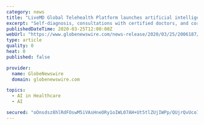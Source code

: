 ```yaml
---
category: news
title: "LiveMD Global Telehealth Platform launches artificial intelligence tracking and triaging tools to help combat COVID-19 (CoronaVirus) Pandemic"
excerpt: "Self-diagnosis, consultations with certified doctors, and corona virus tracking and triaging are all easily, quickly, and securely accessed by anyone, anywhere, who has a smartphone."
publishedDateTime: 2020-03-25T12:00:00Z
webUrl: "https://www.globenewswire.com/news-release/2020/03/25/2006187/0/en/LiveMD-Global-Telehealth-Platform-launches-artificial-intelligence-tracking-and-triaging-tools-to-help-combat-COVID-19-CoronaVirus-Pandemic.html"
type: article
quality: 0
heat: 0
published: false

provider:
  name: GlobeNewswire
  domain: globenewswire.com

topics:
  - AI in Healthcare
  - AI

secured: "oOnsdsz8hlRdFOswM5iVAsHneORy1oIWL07AH+Ut5tlZUjIWPp/QUjrQvUco7vqL7hmTzvDsAewcgM+DbrBM+/QsyufvY1FKlsdhbJhe95ZDoXnGN7cj6+viQjLoJ91Jworiw2WTykWssaxnzbKUbmbawGRneoFl4RJxTkePSCpZpmmjVRrwDgQejlMcAnNTSZUnOMhAmWiwKZCW/gJYqyj4VqSKdzd+3NtWXCA8lkK1FDbIO2B+PTqEGy2CjJ6ghezH6Phrs42i5hvABke49UkTSaJzRV+T3PGxGk2+cU4C643wI7tJk5UptIL/krB5s2YGA8Taq3KuyzQrCuz2pGcSQ0BrB2j+cCuhx/4/l7IcOA9hEW6wlhbkklIDNagEfNqpzgtnpxfYc0OAGvwBfGyacu3yeseV9V5RLiOwFEa76EudXGcB95lryTMHMK1EX0Yv7/3lgd7tg/sm0aSv30p5AIkD3HKHzypFrgdyB/Y=;ZqcZ2kx1aMqrXmAv0NQxsw=="
---
```


